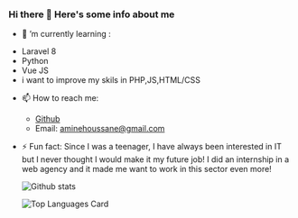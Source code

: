 ### Hi there 👋  Here's some info about me


- 🔭 ’m currently learning : 
 * Laravel 8 
 * Python
 * Vue JS
 * i want to improve my skils in PHP,JS,HTML/CSS

- 📫 How to reach me: 
  * [Github](https://github.com/AminoPapy95)
  * Email: aminehoussane@gmail.com

- ⚡ Fun fact:
     Since I was a teenager, I have always been interested in IT but I never thought I would make it my future job! I did 
     an internship in a web agency and it made me want to work in this sector even more!
     
   ![Github stats](https://github-readme-stats.vercel.app/api?username=AminoPapy95&theme=highcontrast&show_icons=true&count_private=true)
   
   ![Top Languages Card](https://github-readme-stats.vercel.app/api/top-langs/?username=AminoPapy95)
     
     
<!--
**AminoPapy95/AminoPapy95** is a ✨ _special_ ✨ repository because its `README.md` (this file) appears on your GitHub profile.

Here are some ideas to get you started:

- 🔭 I’m currently working on ...
- 🌱 I’m currently learning ...
- 👯 I’m looking to collaborate on ...
- 🤔 I’m looking for help with ...
- 💬 Ask me about ...
- 📫 How to reach me: ...
- 😄 Pronouns: ...
- ⚡ Fun fact: ...
-->
